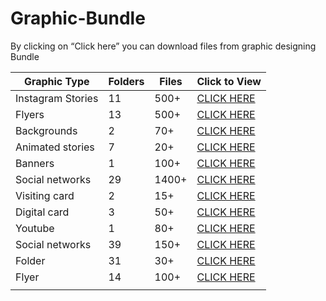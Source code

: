 # Graphic-Bundle
By clicking on “Click here” you can download files from graphic designing Bundle

| Graphic Type      | Folders | Files | Click to View |
|-------------------|---------|-------|---------------|
| Instagram Stories | 11      | 500+  | [CLICK HERE](https://drive.google.com/drive/folders/1MmY6YNJauPpce9FqYm8ekHom0SHcdlPN)    |
| Flyers            | 13      | 500+  | [CLICK HERE](https://drive.google.com/drive/folders/1DM6MVDQNvnElUy0A6u-xE4T275UuSpvk)    |
| Backgrounds       | 2       | 70+   | [CLICK HERE](https://drive.google.com/drive/folders/19J6oXSW3UApmQx_LakskyUSIyWhCPEMz)    |
| Animated stories  | 7       | 20+   | [CLICK HERE](https://drive.google.com/drive/folders/1GABsifB4CkndpgJktcRZRqYM6HTp_jXz)    |
| Banners           | 1       | 100+  | [CLICK HERE](https://drive.google.com/drive/folders/1-8CVWIwHyWQdvZWEy4YvDjek9jhmekza)    |
| Social networks   | 29      | 1400+ | [CLICK HERE](https://drive.google.com/drive/folders/166rRx_TQBTE8BJS4mxKvNo2nLoaGN-ff)    |
| Visiting card     | 2       | 15+   | [CLICK HERE](https://drive.google.com/drive/folders/1DSzdxJ0sifTZHIOaAL589XhicsACDUIi)    |
| Digital card      | 3       | 50+   | [CLICK HERE](https://drive.google.com/drive/folders/14R8c8YDHRczRU9CYWs0ji6d8MYX_Cb5i)    |
| Youtube           | 1       | 80+   | [CLICK HERE](https://drive.google.com/drive/folders/1DMErG1sipN7GApjiOA1OvP_A3nnN9kKe)    |
| Social networks   | 39      | 150+  | [CLICK HERE](https://drive.google.com/drive/folders/1znTUgYmlLo2eCB8cIThNA3y6a3dOThcL)    |
| Folder            | 31      | 30+   | [CLICK HERE](https://drive.google.com/drive/folders/17rBNKQQI3aEDlRcTVv1ZTTGOCP_0Hh1m)    |
| Flyer             | 14      | 100+  | [CLICK HERE](https://drive.google.com/drive/folders/1wbHY8-vNS1-1tp6vJFxQgmunPLrnVTYh)    |
|                   |         |       |               |

